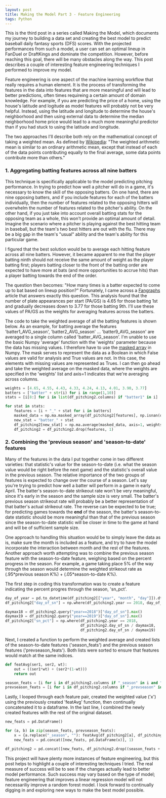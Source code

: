 ```yaml
---
layout: post
title: Making the Model Part 3 - Feature Engineering
tags: Python
---
```


This is the third post in a series called Making the Model, which documents my journey to building a data set and creating the best model to predict baseball daily fantasy sports (DFS) scores. With the projected performances from such a model, a user can set an optimal lineup in FanDuel or DraftKings and dominate the competition. However, before reaching this goal, there will be many obstacles along the way. This post describes a couple of interesting feature engineering techniques I performed to improve my model.

Feature engineering is one aspect of the machine learning workflow that really requires a human element. It is the process of transforming the features in the data into features that are more meaningful and will lead to better predictions, often times requireing a certain amount of domain knowledge. For example, if you are predicting the price of a home, using the house's latitude and logitude as model features will probably not be very helpful. Instead, using the latitude and longitude to determine the house's neighborhood and then using external data to determine the median neighborhood home price would lead to a much more meaningful predictor than if you had stuck to using the latitude and longitude.

The two approaches I'll describe both rely on the mathematical concept of taking a weighted mean. As defined by [Wikipedia](https://en.wikipedia.org/wiki/Weighted_arithmetic_mean): "The weighted arithmetic mean is similar to an ordinary arithmetic mean, except that instead of each of the data points contributing equally to the final average, some data points contribute more than others."

### 1. Aggregating batting features across all nine batters

This technique is specifically applicable to the model predicting pitching performance. In trying to predict how well a pitcher will do in a game, it's necessary to know the skill of the opposing batters. On one hand, there are nine opposing batters, and if you include features for each of the batters individually, then the number of features related to the opposing hitters will overwhelm the number of features related to the pitcher's ability. On the other hand, if you just take into account overall batting stats for the opposing team as a whole, this won't provide an optimal amount of detail. Imagine the scenario where a pitcher is playing against the best hitting team in baseball, but the team's two best hitters are out with the flu. There may be a big gap in the team's "usual" ability and the team's ability for this particular game.

I figured that the best solution would be to average each hitting feature across all nine batters. However, it became apparent to me that the player batting ninth should not receive the same amount of weight as the player batting first; players batting closer to the front of the batting order are expected to have more at bats (and more opportunities to accrue hits) than a player batting towards the end of the order. 

The question then becomes: "How many times is a batter expected to come up to bat based on lineup position?" Fortunately, I came across a [Fangraphs](https://fantasy.fangraphs.com/buying-generic-plate-appearances-by-lineup-spot/) article that answers exactly this question. This analysis found that the number of plate appearances per start (PA/GS) is 4.65 for those batting 1st and gradually decreases down to 3.77 for those batting 9th. I'll use these values of PA/GS as the weights for averaging features across the batters.

The code to take the weighted average of all the batting features is shown below. As an example, for batting average the features 'batter1_AVG_season', 'batter2_AVG_season' ... 'batter9_AVG_season' are averaged to a single column called 'batter_AVG_season'. I'm unable to use the basic Numpy 'average' function with the 'weights' parameter because the data has missing values. I therefore have to use the [masked array](https://docs.scipy.org/doc/numpy/reference/maskedarray.html) in Numpy. The mask serves to represent the data as a Boolean in which False values are valid for analysis and True values are not. In this case, the elements with missing values are represented as Trues. I can then go ahead and take the weighted average on the masked data, where the weights are specified in the 'weights' list and axis=1 indicates that we're averaging across columns.

```python
weights = [4.65, 4.55, 4.43, 4.33, 4.24, 4.13, 4.01, 3.90, 3.77]
batters = ["batter" + str(i) for i in range(1,10)]
stats = [i[8:] for i in list(df_pitching2.columns) if "batter1" in i]

for stat in stats:
    features = [i + "_" + stat for i in batters]
    masked_data = np.ma.masked_array(df_pitching2[features], np.isnan(df_pitching2[features]))
    new_stat = "batter_" + stat
    df_pitching2[new_stat] = np.ma.average(masked_data, axis=1, weights=weights)
    df_pitching2 = df_pitching2.drop(features, 1)
```

### 2. Combining the 'previous season' and 'season-to-date' features

Many of the features in the data I put together come in two different varieties: that statistic's value for the season-to-date (i.e. what the season value would be right before the next game) and the statistic's overall value in the previous season. The relative importance of the two groups of features is expected to change over the course of a season. Let's say you're trying to predict how well a batter will perform in a game in early April. The batter's season-to-date strikeout rate won't be very meaningful, since it's early in the season and the sample size is very small. The batter's previous season strikeout rate will probably be a better representation of that batter's actual strikeout rate. The reverse can be expected to be true; for predicting games towards the **end** of the season, the batter's season-to-date statistic should be more meaningful than that of the previous season since the season-to-date statistic will be closer in time to the game at hand and will be of sufficient sample size.

One approach to handling this situation would be to simply leave the data as is, make sure the month is included as a feature, and try to have the model incorporate the interaction between month and the rest of the features. Another approach worth attempting was to combine the previous season feature with the season-to-date feature, weighing based on the percent progress in the season. For example, a game taking place 5% of the way through the season would determine the weighted strikeout rate as (.95\*previous season K%) + (.05\*season-to-date K%). 

The first step in coding this transformation was to create a feature indicating the percent progres through the season, 'sn_pct'.

```python
day_of_year = pd.to_datetime(df_pitching2[["year", "month", "day"]]).dt.dayofyear
df_pitching2["day_of_sn"] = np.where(df_pitching2.year == 2018, day_of_year - first_gm18, day_of_year - first_gm19)

daymax18 = df_pitching2.query("year==2018")["day_of_sn"].max()
daymax19 = df_pitching2.query("year==2019")["day_of_sn"].max()
df_pitching2["sn_pct"] = np.where(df_pitching2.year == 2018, 
                                  df_pitching2.day_of_sn / daymax18, 
                                  df_pitching2.day_of_sn / daymax19)
```
Next, I created a function to perform the weighted average and created lists of the season-to-date features ('season_feats') and the previous season features ('prevseason_feats'). Both lists were sorted to ensure that features would match at the same indices.

```python
def featAvg(ser1, ser2, wt):
    out = ((ser1*wt) + (ser2*(1-wt)))
    return out

season_feats = [i for i in df_pitching2.columns if "_season" in i and "points" not in i]
prevseason_feats = [i for i in df_pitching2.columns if "_prevseason" in i and "points" not in i]
```
Lastly, I looped through each feature pair, created the weighted value ('x') using the previously created 'featAvg' function, then continually concatenated it to a dataframe. In the last line, I combined the newly created features with the rest of the original dataset.

```python
new_feats = pd.DataFrame()

for (a, b) in zip(season_feats, prevseason_feats):
    x = {a.replace("_season", ""): featAvg(df_pitching2[a], df_pitching2[b], df_pitching2['sn_pct'])}
    new_feats = pd.concat([new_feats, pd.DataFrame(x)], 1)

df_pitching2 = pd.concat([new_feats, df_pitching2.drop((season_feats + prevseason_feats), 1)], 1, sort=False)
```

This project will have plenty more instances of feature engineering, but this post helps to highlight a couple of interesting techniques I tried. The real measure of success will be to see if the changes actually lead to better model performance. Such success may vary based on the type of model; feature engineering that improves a linear regression model will not necessariliy improve a random forest model. I look forward to continually digging in and exploring new ways to make the best model possible. 
